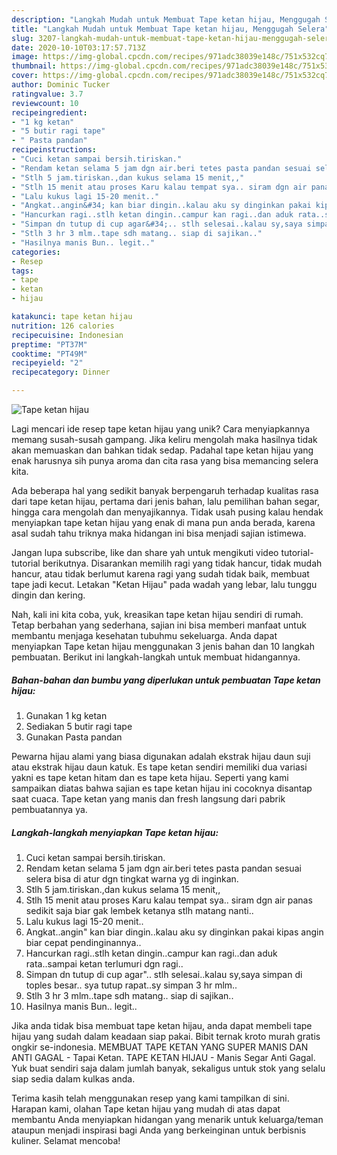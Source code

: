 ```yaml
---
description: "Langkah Mudah untuk Membuat Tape ketan hijau, Menggugah Selera"
title: "Langkah Mudah untuk Membuat Tape ketan hijau, Menggugah Selera"
slug: 3207-langkah-mudah-untuk-membuat-tape-ketan-hijau-menggugah-selera
date: 2020-10-10T03:17:57.713Z
image: https://img-global.cpcdn.com/recipes/971adc38039e148c/751x532cq70/tape-ketan-hijau-foto-resep-utama.jpg
thumbnail: https://img-global.cpcdn.com/recipes/971adc38039e148c/751x532cq70/tape-ketan-hijau-foto-resep-utama.jpg
cover: https://img-global.cpcdn.com/recipes/971adc38039e148c/751x532cq70/tape-ketan-hijau-foto-resep-utama.jpg
author: Dominic Tucker
ratingvalue: 3.7
reviewcount: 10
recipeingredient:
- "1 kg ketan"
- "5 butir ragi tape"
- " Pasta pandan"
recipeinstructions:
- "Cuci ketan sampai bersih.tiriskan."
- "Rendam ketan selama 5 jam dgn air.beri tetes pasta pandan sesuai selera bisa di atur dgn tingkat warna yg di inginkan."
- "Stlh 5 jam.tiriskan.,dan kukus selama 15 menit,,"
- "Stlh 15 menit atau proses Karu kalau tempat sya.. siram dgn air panas sedikit saja biar gak lembek ketanya stlh matang nanti.."
- "Lalu kukus lagi 15-20 menit.."
- "Angkat..angin&#34; kan biar dingin..kalau aku sy dinginkan pakai kipas angin biar cepat pendinginannya.."
- "Hancurkan ragi..stlh ketan dingin..campur kan ragi..dan aduk rata..sampai ketan terlumuri dgn ragi.."
- "Simpan dn tutup di cup agar&#34;.. stlh selesai..kalau sy,saya simpan di toples besar.. sya tutup rapat..sy simpan 3 hr mlm.."
- "Stlh 3 hr 3 mlm..tape sdh matang.. siap di sajikan.."
- "Hasilnya manis Bun.. legit.."
categories:
- Resep
tags:
- tape
- ketan
- hijau

katakunci: tape ketan hijau 
nutrition: 126 calories
recipecuisine: Indonesian
preptime: "PT37M"
cooktime: "PT49M"
recipeyield: "2"
recipecategory: Dinner

---
```



![Tape ketan hijau](https://img-global.cpcdn.com/recipes/971adc38039e148c/751x532cq70/tape-ketan-hijau-foto-resep-utama.jpg)

Lagi mencari ide resep tape ketan hijau yang unik? Cara menyiapkannya memang susah-susah gampang. Jika keliru mengolah maka hasilnya tidak akan memuaskan dan bahkan tidak sedap. Padahal tape ketan hijau yang enak harusnya sih punya aroma dan cita rasa yang bisa memancing selera kita.

Ada beberapa hal yang sedikit banyak berpengaruh terhadap kualitas rasa dari tape ketan hijau, pertama dari jenis bahan, lalu pemilihan bahan segar, hingga cara mengolah dan menyajikannya. Tidak usah pusing kalau hendak menyiapkan tape ketan hijau yang enak di mana pun anda berada, karena asal sudah tahu triknya maka hidangan ini bisa menjadi sajian istimewa.

Jangan lupa subscribe, like dan share yah untuk mengikuti video tutorial-tutorial berikutnya. Disarankan memilih ragi yang tidak hancur, tidak mudah hancur, atau tidak berlumut karena ragi yang sudah tidak baik, membuat tape jadi kecut. Letakan &#34;Ketan Hijau&#34; pada wadah yang lebar, lalu tunggu dingin dan kering.


Nah, kali ini kita coba, yuk, kreasikan tape ketan hijau sendiri di rumah. Tetap berbahan yang sederhana, sajian ini bisa memberi manfaat untuk membantu menjaga kesehatan tubuhmu sekeluarga. Anda dapat menyiapkan Tape ketan hijau menggunakan 3 jenis bahan dan 10 langkah pembuatan. Berikut ini langkah-langkah untuk membuat hidangannya.

<!--inarticleads1-->

##### Bahan-bahan dan bumbu yang diperlukan untuk pembuatan Tape ketan hijau:

1. Gunakan 1 kg ketan
1. Sediakan 5 butir ragi tape
1. Gunakan  Pasta pandan


Pewarna hijau alami yang biasa digunakan adalah ekstrak hijau daun suji atau ekstrak hijau daun katuk. Es tape ketan sendiri memiliki dua variasi yakni es tape ketan hitam dan es tape keta hijau. Seperti yang kami sampaikan diatas bahwa sajian es tape ketan hijau ini cocoknya disantap saat cuaca. Tape ketan yang manis dan fresh langsung dari pabrik pembuatannya ya. 

<!--inarticleads2-->

##### Langkah-langkah menyiapkan Tape ketan hijau:

1. Cuci ketan sampai bersih.tiriskan.
1. Rendam ketan selama 5 jam dgn air.beri tetes pasta pandan sesuai selera bisa di atur dgn tingkat warna yg di inginkan.
1. Stlh 5 jam.tiriskan.,dan kukus selama 15 menit,,
1. Stlh 15 menit atau proses Karu kalau tempat sya.. siram dgn air panas sedikit saja biar gak lembek ketanya stlh matang nanti..
1. Lalu kukus lagi 15-20 menit..
1. Angkat..angin&#34; kan biar dingin..kalau aku sy dinginkan pakai kipas angin biar cepat pendinginannya..
1. Hancurkan ragi..stlh ketan dingin..campur kan ragi..dan aduk rata..sampai ketan terlumuri dgn ragi..
1. Simpan dn tutup di cup agar&#34;.. stlh selesai..kalau sy,saya simpan di toples besar.. sya tutup rapat..sy simpan 3 hr mlm..
1. Stlh 3 hr 3 mlm..tape sdh matang.. siap di sajikan..
1. Hasilnya manis Bun.. legit..


Jika anda tidak bisa membuat tape ketan hijau, anda dapat membeli tape hijau yang sudah dalam keadaan siap pakai. Bibit ternak kroto murah gratis ongkir se-indonesia. MEMBUAT TAPE KETAN YANG SUPER MANIS DAN ANTI GAGAL - Tapai Ketan. TAPE KETAN HIJAU - Manis Segar Anti Gagal. Yuk buat sendiri saja dalam jumlah banyak, sekaligus untuk stok yang selalu siap sedia dalam kulkas anda. 

Terima kasih telah menggunakan resep yang kami tampilkan di sini. Harapan kami, olahan Tape ketan hijau yang mudah di atas dapat membantu Anda menyiapkan hidangan yang menarik untuk keluarga/teman ataupun menjadi inspirasi bagi Anda yang berkeinginan untuk berbisnis kuliner. Selamat mencoba!
